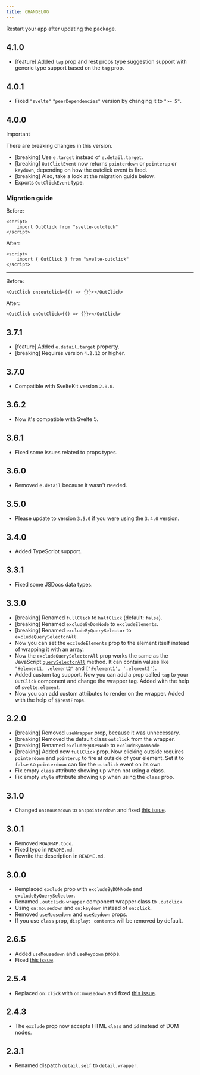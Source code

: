 ```yaml
---
title: CHANGELOG
---
```


Restart your app after updating the package.

## 4.1.0

- [feature] Added `tag` prop and rest props type suggestion support with generic type support based on the `tag` prop.

## 4.0.1

- Fixed `"svelte"` `"peerDependencies"` version by changing it to `">= 5"`.

## 4.0.0

> [!IMPORTANT]
> There are breaking changes in this version.

- [breaking] Use `e.target` instead of `e.detail.target`.
- [breaking] `OutClickEvent` now returns `pointerdown` or `pointerup` or `keydown`, depending on how the outclick event is fired.
- [breaking] Also, take a look at the migration guide below.
- Exports `OutClickEvent` type.

### Migration guide

Before:

```svelte
<script>
    import OutClick from "svelte-outclick"
</script>
```

After:

```svelte
<script>
    import { OutClick } from "svelte-outclick"
</script>
```

---

Before:

```svelte
<OutClick on:outclick={() => {}}></OutClick>
```

After:

```svelte
<OutClick onOutClick={() => {}}></OutClick>
```

## 3.7.1

- [feature] Added `e.detail.target` property.
- [breaking] Requires version `4.2.12` or higher.

## 3.7.0

- Compatible with SvelteKit version `2.0.0`.

## 3.6.2

- Now it's compatible with Svelte 5.

## 3.6.1

- Fixed some issues related to props types.

## 3.6.0

- Removed `e.detail` because it wasn't needed.

## 3.5.0

- Please update to version `3.5.0` if you were using the `3.4.0` version.

## 3.4.0

- Added TypeScript support.

## 3.3.1

- Fixed some JSDocs data types.

## 3.3.0

- [breaking] Renamed `fullClick` to `halfClick` (default: `false`).
- [breaking] Renamed `excludeByDomNode` to `excludeElements`.
- [breaking] Renamed `excludeByQuerySelector` to `excludeQuerySelectorAll`.
- Now you can set the `excludeElements` prop to the element itself instead of wrapping it with an array.
- Now the `excludeQuerySelectorAll` prop works the same as the JavaScript [`querySelectorAll`](https://developer.mozilla.org/en-US/docs/Web/API/Document/querySelectorAll) method. It can contain values like `"#element1, .element2"` and `['#element1', '.element2']`.
- Added custom tag support. Now you can add a prop called `tag` to your `OutClick` component and change the wrapper tag. Added with the help of `svelte:element`.
- Now you can add custom attributes to render on the wrapper. Added with the help of `$$restProps`.

## 3.2.0

- [breaking] Removed `useWrapper` prop, because it was unnecessary.
- [breaking] Removed the default class `outclick` from the wrapper.
- [breaking] Renamed `excludeByDOMNode` to `excludeByDomNode`
- [breaking] Added new `fullClick` prop. Now clicking outside requires `pointerdown` and `pointerup` to fire at outside of your element. Set it to `false` so `pointerdown` can fire the `outclick` event on its own.
- Fix empty `class` attribute showing up when not using a class.
- Fix empty `style` attribute showing up when using the `class` prop.

## 3.1.0

- Changed `on:mousedown` to `on:pointerdown` and fixed [this issue](https://github.com/babakfp/svelte-outclick/issues/6).

## 3.0.1

- Removed `ROADMAP.todo`.
- Fixed typo in `README.md`.
- Rewrite the description in `README.md`.

## 3.0.0

- Remplaced `exclude` prop with `excludeByDOMNode` and `excludeByQuerySelector`.
- Renamed `.outclick-wrapper` component wrapper class to `.outclick`.
- Using `on:mousedown` and `on:keydown` instead of `on:click`.
- Removed `useMousedown` and `useKeydown` props.
- If you use `class` prop, `display: contents` will be removed by default.

## 2.6.5

- Added `useMousedown` and `useKeydown` props.
- Fixed [this issue](https://github.com/babakfp/svelte-outclick/issues/4).

## 2.5.4

- Replaced `on:click` with `on:mousedown` and fixed [this issue](https://github.com/babakfp/svelte-outclick/issues/4).

## 2.4.3

- The `exclude` prop now accepts HTML `class` and `id` instead of DOM nodes.

## 2.3.1

- Renamed dispatch `detail.self` to `detail.wrapper`.

